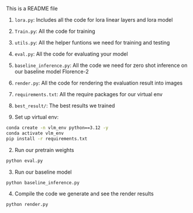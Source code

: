 This is a README file
1. `lora.py`: Includes all the code for lora linear layers and lora model
2. `Train.py`:  All the code for training
3. `utils.py`: All the helper funtions we need for training and testing
4. `eval.py`: All the code for evaluating your model
5. `baseline_inference.py`: All the code we need for zero shot inference on our baseline model Florence-2
6. `render.py`: All the code for rendering the evaluation result into images
7. `requirements.txt`: All the require packages for our virtual env
8. `best_result/`: The best results we trained


1. Set up virtual env:
```Bash
conda create -n vlm_env python==3.12 -y
conda activate vlm_env
pip install -r requirements.txt
```

2. Run our pretrain weights
```Bash
python eval.py
```

3. Run our baseline model
```Bash
python baseline_inference.py
```

4. Compile the code we generate and see the render results
```Bash
python render.py
```


